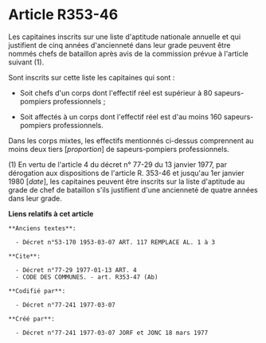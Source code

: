 # Article R353-46

Les capitaines inscrits sur une liste d'aptitude nationale annuelle et qui justifient de cinq années d'ancienneté dans leur
grade peuvent être nommés chefs de bataillon après avis de la commission prévue à l'article suivant (1).

Sont inscrits sur cette liste les capitaines qui sont :

- Soit chefs d'un corps dont l'effectif réel est supérieur à 80 sapeurs-pompiers professionnels ;

- Soit affectés à un corps dont l'effectif réel est d'au moins 160 sapeurs-pompiers professionnels.

Dans les corps mixtes, les effectifs mentionnés ci-dessus comprennent au moins deux tiers [*proportion*] de sapeurs-pompiers
professionnels.

(1) En vertu de l'article 4 du décret n° 77-29 du 13 janvier 1977, par dérogation aux dispositions de l'article R. 353-46 et
jusqu'au 1er janvier 1980 [*date*], les capitaines peuvent être inscrits sur la liste d'aptitude au grade de chef de
bataillon s'ils justifient d'une ancienneté de quatre années dans leur grade.

**Liens relatifs à cet article**

	**Anciens textes**:

	  - Décret n°53-170 1953-03-07 ART. 117 REMPLACE AL. 1 à 3

	**Cite**:

	  - Décret n°77-29 1977-01-13 ART. 4
	  - CODE DES COMMUNES. - art. R353-47 (Ab)

	**Codifié par**:

	  - Décret n°77-241 1977-03-07

	**Créé par**:

	  - Décret n°77-241 1977-03-07 JORF et JONC 18 mars 1977
